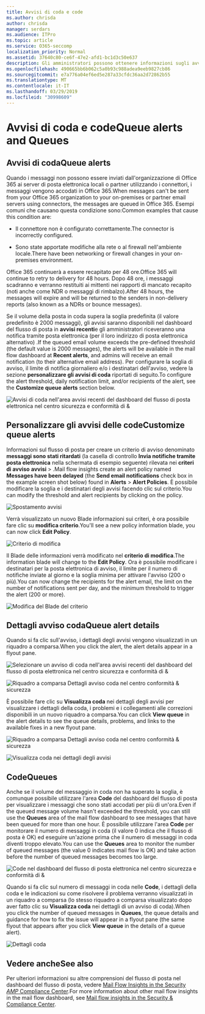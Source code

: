 ```yaml
---
title: Avvisi di coda e code
ms.author: chrisda
author: chrisda
manager: serdars
ms.audience: ITPro
ms.topic: article
ms.service: O365-seccomp
localization_priority: Normal
ms.assetid: 37640c80-ce6f-47e2-afd1-bc1d3c50e637
description: Gli amministratori possono ottenere informazioni sugli avvisi e le code in coda nel dashboard del flusso di posta nel centro sicurezza & Compliance.
ms.openlocfilehash: 490665bb6b062c5a0b93c988adea9eeb9827cb86
ms.sourcegitcommit: e7a776a04ef6ed5e287a33cfdc36aa2d72862b55
ms.translationtype: MT
ms.contentlocale: it-IT
ms.lasthandoff: 03/29/2019
ms.locfileid: "30998609"
---
```

# <a name="queue-alerts-and-queues"></a><span data-ttu-id="b9182-103">Avvisi di coda e code</span><span class="sxs-lookup"><span data-stu-id="b9182-103">Queue alerts and Queues</span></span>

## <a name="queue-alerts"></a><span data-ttu-id="b9182-104">Avvisi di coda</span><span class="sxs-lookup"><span data-stu-id="b9182-104">Queue alerts</span></span>

<span data-ttu-id="b9182-105">Quando i messaggi non possono essere inviati dall'organizzazione di Office 365 ai server di posta elettronica locali o partner utilizzando i connettori, i messaggi vengono accodati in Office 365.</span><span class="sxs-lookup"><span data-stu-id="b9182-105">When messages can't be sent from your Office 365 organization to your on-premises or partner email servers using connectors, the messages are queued in Office 365.</span></span> <span data-ttu-id="b9182-106">Esempi comuni che causano questa condizione sono:</span><span class="sxs-lookup"><span data-stu-id="b9182-106">Common examples that cause this condition are:</span></span>

- <span data-ttu-id="b9182-107">Il connettore non è configurato correttamente.</span><span class="sxs-lookup"><span data-stu-id="b9182-107">The connector is incorrectly configured.</span></span>

- <span data-ttu-id="b9182-108">Sono state apportate modifiche alla rete o al firewall nell'ambiente locale.</span><span class="sxs-lookup"><span data-stu-id="b9182-108">There have been networking or firewall changes in your on-premises environment.</span></span>

<span data-ttu-id="b9182-109">Office 365 continuerà a essere recapitato per 48 ore.</span><span class="sxs-lookup"><span data-stu-id="b9182-109">Office 365 will continue to retry to delivery for 48 hours.</span></span> <span data-ttu-id="b9182-110">Dopo 48 ore, i messaggi scadranno e verranno restituiti ai mittenti nei rapporti di mancato recapito (noti anche come NDR o messaggi di rimbalzo).</span><span class="sxs-lookup"><span data-stu-id="b9182-110">After 48 hours, the messages will expire and will be returned to the senders in non-delivery reports (also known as a NDRs or bounce messages).</span></span>

<span data-ttu-id="b9182-111">Se il volume della posta in coda supera la soglia predefinita (il valore predefinito è 2000 messaggi), gli avvisi saranno disponibili nel dashboard del flusso di posta in **avvisi recenti**e gli amministratori riceveranno una notifica tramite posta elettronica (per il loro indirizzo di posta elettronica alternativo) .</span><span class="sxs-lookup"><span data-stu-id="b9182-111">If the queued email volume exceeds the pre-defined threshold (the default value is 2000 messages), the alerts will be available in the mail flow dashboard at **Recent alerts**, and admins will receive an email notification (to their alternative email address).</span></span> <span data-ttu-id="b9182-112">Per configurare la soglia di avviso, il limite di notifica giornaliero e/o i destinatari dell'avviso, vedere la sezione **personalizzare gli avvisi di coda** riportati di seguito.</span><span class="sxs-lookup"><span data-stu-id="b9182-112">To configure the alert threshold, daily notification limit, and/or recipients of the alert, see the **Customize queue alerts** section below.</span></span>

![Avvisi di coda nell'area avvisi recenti del dashboard del flusso di posta elettronica nel centro sicurezza e conformità di &](media/5fc4a51c-6118-4270-960b-c6b176ef94ae.png)

## <a name="customize-queue-alerts"></a><span data-ttu-id="b9182-114">Personalizzare gli avvisi delle code</span><span class="sxs-lookup"><span data-stu-id="b9182-114">Customize queue alerts</span></span>

<span data-ttu-id="b9182-115">Informazioni sul flusso di posta per creare un criterio di avviso denominato **messaggi sono stati ritardati** (la casella di controllo **Invia notifiche tramite posta elettronica** nella schermata di esempio seguente) rilevata nei **criteri di avviso** **avvisi** \> .</span><span class="sxs-lookup"><span data-stu-id="b9182-115">Mail flow insights create an alert policy named **Messages have been delayed** (the **Send email notifications** check box in the example screen shot below) found in **Alerts** \> **Alert Policies**.</span></span> <span data-ttu-id="b9182-116">È possibile modificare la soglia e i destinatari degli avvisi facendo clic sul criterio.</span><span class="sxs-lookup"><span data-stu-id="b9182-116">You can modify the threshold and alert recipients by clicking on the policy.</span></span>

![Spostamento avvisi](media/efb95976-9e0b-484e-a2fd-093c5bc7a40f.png)

<span data-ttu-id="b9182-118">Verrà visualizzato un nuovo Blade informazioni sui criteri, è ora possibile fare clic su **modifica criterio**.</span><span class="sxs-lookup"><span data-stu-id="b9182-118">You'll see a new policy information blade, you can now click **Edit Policy**.</span></span>

![Criterio di modifica ](media/ed2aceae-3ee2-4849-a17e-87915987a7dd.png)

<span data-ttu-id="b9182-120">Il Blade delle informazioni verrà modificato nel **criterio di modifica**.</span><span class="sxs-lookup"><span data-stu-id="b9182-120">The information blade will change to the **Edit Policy**.</span></span> <span data-ttu-id="b9182-121">Ora è possibile modificare i destinatari per la posta elettronica di avviso, il limite per il numero di notifiche inviate al giorno e la soglia minima per attivare l'avviso (200 o più).</span><span class="sxs-lookup"><span data-stu-id="b9182-121">You can now change the recipients for the alert email, the limit on the number of notifications sent per day, and the minimum threshold to trigger the alert (200 or more).</span></span>

![Modifica del Blade del criterio](media/c657cc74-7867-474c-b2c9-dc478449f990.png)

## <a name="queue-alert-details"></a><span data-ttu-id="b9182-123">Dettagli avviso coda</span><span class="sxs-lookup"><span data-stu-id="b9182-123">Queue alert details</span></span>

<span data-ttu-id="b9182-124">Quando si fa clic sull'avviso, i dettagli degli avvisi vengono visualizzati in un riquadro a comparsa.</span><span class="sxs-lookup"><span data-stu-id="b9182-124">When you click the alert, the alert details appear in a flyout pane.</span></span>

![Selezionare un avviso di coda nell'area avvisi recenti del dashboard del flusso di posta elettronica nel centro sicurezza e conformità di &](media/1f6b0e96-5b2c-41ef-9684-9d813b3fabe6.png)

![Riquadro a comparsa Dettagli avviso coda nel centro conformità & sicurezza](media/105c8fff-912f-4763-8806-2740ebdecd4b.png)

<span data-ttu-id="b9182-127">È possibile fare clic su **Visualizza coda** nei dettagli degli avvisi per visualizzare i dettagli della coda, i problemi e i collegamenti alle correzioni disponibili in un nuovo riquadro a comparsa.</span><span class="sxs-lookup"><span data-stu-id="b9182-127">You can click **View queue** in the alert details to see the queue details, problems, and links to the available fixes in a new flyout pane.</span></span>

![Riquadro a comparsa Dettagli avviso coda nel centro conformità & sicurezza](media/8ff60955-55ef-4f32-a966-85e02cb608d1.png)

![Visualizza coda nei dettagli degli avvisi](media/4eb088fe-5dd9-4bf4-b959-c1bb2545c515.png)

## <a name="queues"></a><span data-ttu-id="b9182-130">Code</span><span class="sxs-lookup"><span data-stu-id="b9182-130">Queues</span></span>

<span data-ttu-id="b9182-131">Anche se il volume del messaggio in coda non ha superato la soglia, è comunque possibile utilizzare l'area **Code** del dashboard del flusso di posta per visualizzare i messaggi che sono stati accodati per più di un'ora.</span><span class="sxs-lookup"><span data-stu-id="b9182-131">Even if the queued message volume hasn't exceeded the threshold, you can still use the **Queues** area of the mail flow dashboard to see messages that have been queued for more than one hour.</span></span> <span data-ttu-id="b9182-132">È possibile utilizzare l'area **Code** per monitorare il numero di messaggi in coda (il valore 0 indica che il flusso di posta è OK) ed eseguire un'azione prima che il numero di messaggi in coda diventi troppo elevato.</span><span class="sxs-lookup"><span data-stu-id="b9182-132">You can use the **Queues** area to monitor the number of queued messages (the value 0 indicates mail flow is OK) and take action before the number of queued messages becomes too large.</span></span>

![Code nel dashboard del flusso di posta elettronica nel centro sicurezza e conformità di &](media/0ef6e2ef-dd22-4363-9d4a-b20a00babc9f.png)

<span data-ttu-id="b9182-134">Quando si fa clic sul numero di messaggi in coda nelle **Code**, i dettagli della coda e le indicazioni su come risolvere il problema verranno visualizzati in un riquadro a comparsa (lo stesso riquadro a comparsa visualizzato dopo aver fatto clic su **Visualizza coda** nei dettagli di un avviso di coda).</span><span class="sxs-lookup"><span data-stu-id="b9182-134">When you click the number of queued messages in **Queues**, the queue details and guidance for how to fix the issue will appear in a flyout pane (the same flyout that appears after you click **View queue** in the details of a queue alert).</span></span>

![Dettagli coda](media/4eb088fe-5dd9-4bf4-b959-c1bb2545c515.png)

## <a name="see-also"></a><span data-ttu-id="b9182-136">Vedere anche</span><span class="sxs-lookup"><span data-stu-id="b9182-136">See also</span></span>

<span data-ttu-id="b9182-137">Per ulteriori informazioni su altre comprensioni del flusso di posta nel dashboard del flusso di posta, vedere [Mail Flow Insights in the Security _AMP_ Compliance Center](mail-flow-insights.md).</span><span class="sxs-lookup"><span data-stu-id="b9182-137">For more information about other mail flow insights in the mail flow dashboard, see [Mail flow insights in the Security & Compliance Center](mail-flow-insights.md).</span></span>

